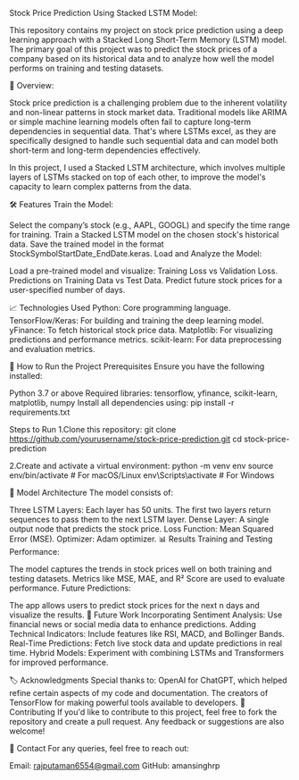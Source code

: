 Stock Price Prediction Using Stacked LSTM Model:

This repository contains my project on stock price prediction using a deep learning approach with a Stacked Long Short-Term Memory (LSTM) model. The primary goal of this project was to predict the stock prices of a company based on its historical data and to analyze how well the model performs on training and testing datasets.

📌 Overview:

Stock price prediction is a challenging problem due to the inherent volatility and non-linear patterns in stock market data. Traditional models like ARIMA or simple machine learning models often fail to capture long-term dependencies in sequential data. That's where LSTMs excel, as they are specifically designed to handle such sequential data and can model both short-term and long-term dependencies effectively.

In this project, I used a Stacked LSTM architecture, which involves multiple layers of LSTMs stacked on top of each other, to improve the model's capacity to learn complex patterns from the data.

🛠️ Features
Train the Model:

Select the company’s stock (e.g., AAPL, GOOGL) and specify the time range for training.
Train a Stacked LSTM model on the chosen stock's historical data.
Save the trained model in the format StockSymbolStartDate_EndDate.keras.
Load and Analyze the Model:

Load a pre-trained model and visualize:
Training Loss vs Validation Loss.
Predictions on Training Data vs Test Data.
Predict future stock prices for a user-specified number of days.

📈 Technologies Used
Python: Core programming language.
TensorFlow/Keras: For building and training the deep learning model.
yFinance: To fetch historical stock price data.
Matplotlib: For visualizing predictions and performance metrics.
scikit-learn: For data preprocessing and evaluation metrics.

🔧 How to Run the Project
Prerequisites
Ensure you have the following installed:

Python 3.7 or above
Required libraries: tensorflow, yfinance, scikit-learn, matplotlib, numpy
Install all dependencies using:
pip install -r requirements.txt

Steps to Run
1.Clone this repository:
git clone https://github.com/yourusername/stock-price-prediction.git
cd stock-price-prediction

2.Create and activate a virtual environment:
python -m venv env
source env/bin/activate   # For macOS/Linux
env\Scripts\activate      # For Windows

🧠 Model Architecture
The model consists of:

Three LSTM Layers: Each layer has 50 units. The first two layers return sequences to pass them to the next LSTM layer.
Dense Layer: A single output node that predicts the stock price.
Loss Function: Mean Squared Error (MSE).
Optimizer: Adam optimizer.
📊 Results
Training and Testing Performance:

The model captures the trends in stock prices well on both training and testing datasets.
Metrics like MSE, MAE, and R² Score are used to evaluate performance.
Future Predictions:

The app allows users to predict stock prices for the next n days and visualize the results.
🌟 Future Work
Incorporating Sentiment Analysis: Use financial news or social media data to enhance predictions.
Adding Technical Indicators: Include features like RSI, MACD, and Bollinger Bands.
Real-Time Predictions: Fetch live stock data and update predictions in real time.
Hybrid Models: Experiment with combining LSTMs and Transformers for improved performance.

🏷️ Acknowledgments
Special thanks to:
OpenAI for ChatGPT, which helped refine certain aspects of my code and documentation.
The creators of TensorFlow for making powerful tools available to developers.
🤝 Contributing
If you'd like to contribute to this project, feel free to fork the repository and create a pull request. Any feedback or suggestions are also welcome!

📧 Contact
For any queries, feel free to reach out:

Email: rajputaman6554@gmail.com
GitHub: amansinghrp
